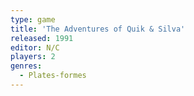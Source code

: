 ```yaml
---
type: game
title: 'The Adventures of Quik & Silva'
released: 1991
editor: N/C
players: 2
genres:
  - Plates-formes
---
```

